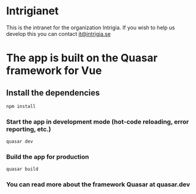 # Intrigianet
This is the intranet for the organization Intrigia. If you wish to help us develop this you can contact it@intrigia.se

# The app is built on the Quasar framework for Vue

## Install the dependencies
```bash
npm install
```

### Start the app in development mode (hot-code reloading, error reporting, etc.)
```bash
quasar dev
```


### Build the app for production
```bash
quasar build
```

### You can read more about the framework Quasar at quasar.dev
